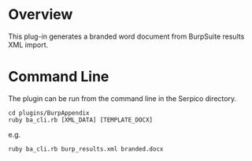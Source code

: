 # Overview

This plug-in generates a branded word document from BurpSuite results XML import.

# Command Line

The plugin can be run from the command line in the Serpico directory.

```
cd plugins/BurpAppendix
ruby ba_cli.rb [XML_DATA] [TEMPLATE_DOCX]
```

e.g.
```
ruby ba_cli.rb burp_results.xml branded.docx
```